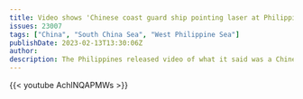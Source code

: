 ```yaml
---
title: Video shows 'Chinese coast guard ship pointing laser at Philippines patrol boat'
issues: 23007
tags: ["China", "South China Sea", "West Philippine Sea"]
publishDate: 2023-02-13T13:30:06Z
author: 
description: The Philippines released video of what it said was a Chinese coast guard ship pointing a military-grade laser at a Philippine coast guard vessel in the disputed South China Sea
---
```



{{< youtube AchlNQAPMWs >}}